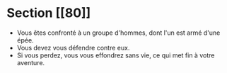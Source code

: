 # Section [[80]]

- Vous êtes confronté à un groupe d'hommes, dont l'un est armé d'une épée.
- Vous devez vous défendre contre eux.
- Si vous perdez, vous vous effondrez sans vie, ce qui met fin à votre aventure.